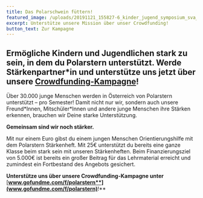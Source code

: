 ```yaml
---
title: Das Polarschwein füttern!
featured_image: /uploads/20191121_155827-6_kinder_jugend_symposium_sva_web_3139.jpg
excerpt: Unterstütze unsere Mission über unser Crowdfunding!
button_text: Zur Kampagne
---
```

## Ermögliche Kindern und Jugendlichen stark zu sein, in dem du Polarstern unterstützt. Werde Stärkenpartner*in und unterstütze uns jetzt über unsere [Crowdfunding-Kampagne](gf.me/u/xcgbwi)!

Über 30.000 junge Menschen werden in Österreich von Polarstern unterstützt – pro Semester! Damit nicht nur wir, sondern auch unsere Freund\*Innen, Mitschüler\*Innen und andere junge Menschen ihre Stärken erkennen, brauchen wir Deine starke Unterstützung. 

**Gemeinsam sind wir noch stärker.** 

Mit nur einem Euro gibst du einem jungen Menschen Orientierungshilfe mit dem Polarstern Stärkenheft. Mit 25€ unterstützt du bereits eine ganze Klasse beim stark sein mit unseren Stärkenheften. Beim Finanzierungsziel von 5.000€ ist bereits ein großer Beitrag für das Lehrmaterial erreicht und zumindest ein Fortbestand des Angebots gesichert.

**Unterstütze uns über unsere Crowdfunding-Kampagne unter** [**www.gofundme.com/f/polarstern**](www.gofundme.com/f/polarstern)**!**
